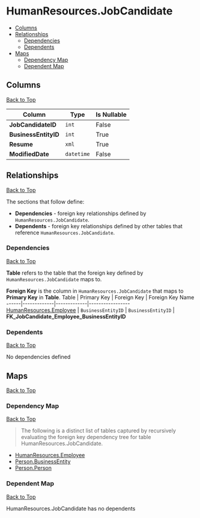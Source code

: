 # HumanResources.JobCandidate

* [Columns](#columns)
* [Relationships](#relationships)
    * [Dependencies](#dependencies)
    * [Dependents](#dependents)
* [Maps](#maps)
    * [Dependency Map](#dependency-map)
    * [Dependent Map](#dependent-map)

## Columns
[Back to Top](#humanresourcesjobcandidate)

Column | Type | Is Nullable
-------|------|------------
**JobCandidateID** | `int` | False
**BusinessEntityID** | `int` | True
**Resume** | `xml` | True
**ModifiedDate** | `datetime` | False

## Relationships
[Back to Top](#humanresourcesjobcandidate)


The sections that follow define:
* **Dependencies** - foreign key relationships defined by `HumanResources.JobCandidate`.
* **Dependents** - foreign key relationships defined by other tables that reference `HumanResources.JobCandidate`.

### Dependencies
[Back to Top](#humanresourcesjobcandidate)


**Table** refers to the table that the foreign key defined by `HumanResources.JobCandidate` maps to.

**Foreign Key** is the column in `HumanResources.JobCandidate` that maps to **Primary Key** in **Table**.
Table | Primary Key | Foreign Key | Foreign Key Name
------|-------------|-------------|-----------------
[HumanResources.Employee](./Employee.md) | `BusinessEntityID` | `BusinessEntityID` | **FK_JobCandidate_Employee_BusinessEntityID**

### Dependents
[Back to Top](#humanresourcesjobcandidate)

No dependencies defined

## Maps
[Back to Top](#humanresourcesjobcandidate)

### Dependency Map
[Back to Top](#humanresourcesjobcandidate)

> The following is a distinct list of tables captured by recursively evaluating the foreign key dependency tree for table HumanResources.JobCandidate.

* [HumanResources.Employee](./Employee.md)
* [Person.BusinessEntity](../Person/BusinessEntity.md)
* [Person.Person](../Person/Person.md)

### Dependent Map
[Back to Top](#humanresourcesjobcandidate)

HumanResources.JobCandidate has no dependents

